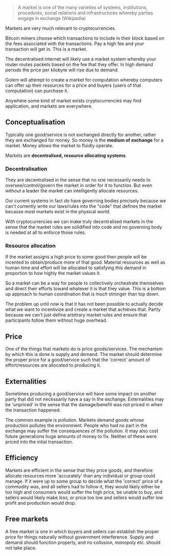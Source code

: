 > A market is one of the many varieties of systems, institutions, procedures, social relations and infrastructures whereby parties engage in exchange (Wikipedia)

Markets are very much relevant to cryptocurrencies.

Bitcoin miners choose which transactions to include in their block based on the fees associated with the transactions. Pay a high fee and your transaction will get in. This is a market.

The decentralised internet will likely use a market system whereby your router routes packets based on the fee that they offer. In high demand periods the price per kilobyte will rise due to demand.

Golem will attempt to create a market for computation whereby computers can offer up their resources for a price and buyers (users of that computation) can purchase it.

Anywhere some kind of market exists cryptocurrencies may find application, and markets are everywhere.

## Conceptualisation

Typically one good/service is not exchanged directly for another, rather they are exchanged for money. So money is the **medium of exchange** for a market. Money allows the market to fluidly operate.

Markets are **decentralised, resource allocating systems**.

### Decentralisation

They are decentralised in the sense that no one necessarily needs to oversee/control/govern the market in order for it to function. But even without a leader the market can intelligently allocate resources.

Our current systems in fact *do* have governing bodies precisely because we can't currently write our laws/rules into the "code" that defines the market because most markets exist in the physical world.

With cryptocurrencies we can make truly decentralised markets in the sense that the market rules are solidified into code and no governing body is needed at all to enforce those rules.

### Resource allocation

If the market assigns a high price to some good then people will be incented to obtain/produce more of that good. Material resources as well as human time and effort will be allocated to satisfying this demand in proportion to how highly the market values it.

So a market can be a way for people to collectively orchestrate themselves and direct their efforts toward whatever it is that they value. This is a bottom up approach to human coordination that is *much* stronger than top down.

The problem up until now is that it has not been possible to actually decide what we want to incentivize and create a market that achieves that. Partly because we can't just define arbitrary market rules and ensure that participants follow them without huge overhead.

## Price

One of the things that markets do is price goods/services. The mechanism by which this is done is supply and demand. The market should determine the proper price for a good/service such that the 'correct' amount of effort/resources are allocated to producing it.

## Externalities

Sometimes producing a good/service will have some impact on another party that did not necessarily have a say in the exchange. Externalities may be 'unpriced' in the sense that the damage/benefit was not priced in when the transaction happened.

The common example is pollution. Markets demand goods whose production pollutes the environment. People who had no part in the exchange may suffer the consequences of the pollution. It may also cost future generations huge amounts of money to fix. Neither of these were priced into the intial transaction.

## Efficiency

Markets are efficient in the sense that they price goods, and therefore allocate resources more 'accurately' than any individual or group could manage. If it were up to some group to decide what the 'correct' price of a commodity was, and all sellers had to follow it, they would likely either be too high and consumers would suffer the high price, be unable to buy, and sellers would likely make *less*; or price too low and sellers would suffer low profit and production would drop.

## Free markets

A free market is one in which buyers and sellers can establish the proper price for things naturally without government interference. Supply and demand should function properly, and no collusion, monopoly etc. should not take place.
